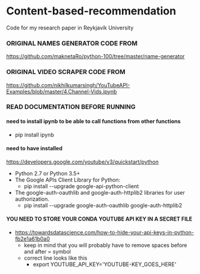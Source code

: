 # Content-based-recommendation
Code for my research paper in Reykjavík University

### ORIGINAL NAMES GENERATOR CODE FROM
https://github.com/maknetaRo/python-100/tree/master/name-generator

### ORIGINAL VIDEO SCRAPER CODE FROM
https://github.com/nikhilkumarsingh/YouTubeAPI-Examples/blob/master/4.Channel-Vids.ipynb

### READ DOCUMENTATION BEFORE RUNNING

#### need to install ipynb to be able to call functions from other functions
- pip install ipynb


#### need to have installed
https://developers.google.com/youtube/v3/quickstart/python
- Python 2.7 or Python 3.5+
- The Google APIs Client Library for Python:
    - pip install --upgrade google-api-python-client
- The google-auth-oauthlib and google-auth-httplib2 libraries for user authorization.
    - pip install --upgrade google-auth-oauthlib google-auth-httplib2
    
#### YOU NEED TO STORE YOUR CONDA YOUTUBE API KEY IN A SECRET FILE
- https://towardsdatascience.com/how-to-hide-your-api-keys-in-python-fb2e1a61b0a0
    - keep in mind that you will probably have to remove spaces before and after = symbol 
    - correct line looks like this
        - export YOUTUBE_API_KEY='YOUTUBE-KEY_GOES_HERE'
